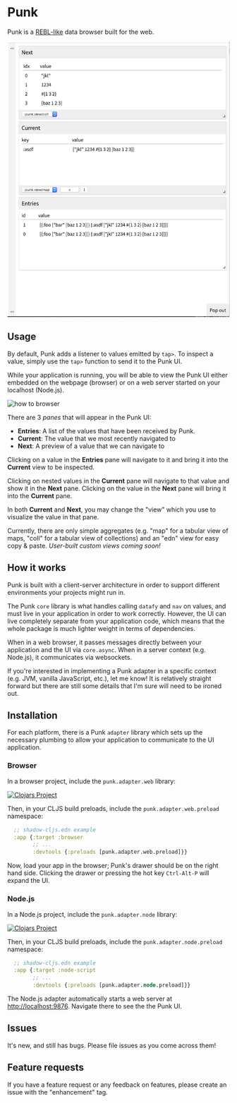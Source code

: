 # Punk

Punk is a [REBL-like](https://www.youtube.com/watch?v=c52QhiXsmyI) data browser
built for the web.

<img src="/screenshot.png" alt="screenshot" width="600">

## Usage

By default, Punk adds a listener to values emitted by `tap>`. To inspect a value,
simply use the `tap>` function to send it to the Punk UI. 

While your application is running, you will be able to view the Punk UI
either embedded on the webpage (browser) or on a web server started on your
localhost (Node.js).

![how to browser](./punk-1.gif)

There are 3 *panes* that will appear in the Punk UI:

- **Entries**: A list of the values that have been received by Punk.
- **Current**: The value that we most recently navigated to
- **Next**: A preview of a value that we can navigate to

Clicking on a value in the **Entries** pane will navigate to it and bring it 
into the **Current** view to be inspected.

Clicking on nested values in the **Current** pane will navigate to that value
and show it in the **Next** pane. Clicking on the value in the **Next** pane
will bring it into the **Current** pane.

In both **Current** and **Next**, you may change the "view" which you use to
visualize the value in that pane.

Currently, there are only simple aggregates (e.g. "map" for a tabular view of 
maps, "coll" for a tabular view of collections) and an "edn" view for easy copy
& paste. *User-built custom views coming soon!*


## How it works

Punk is built with a client-server architecture in order to support different 
environments your projects might run in.

The Punk `core` library is what handles calling `datafy` and `nav` on values, 
and must live in your application in order to work correctly. However, the UI 
can live completely separate from your application code, which means that the 
whole package is much lighter weight in terms of dependencies.

When in a web browser, it passes messages directly between your application and 
the UI via `core.async`. When in a server context (e.g. Node.js), it 
communicates via websockets.

If you're interested in implementing a Punk adapter in a specific context (e.g.
JVM, vanilla JavaScript, etc.), let me know! It is relatively straight forward
but there are still some details that I'm sure will need to be ironed out.

## Installation

For each platform, there is a Punk `adapter` library which sets up the necessary 
plumbing to allow your application to communicate to the UI application.

### Browser

In a browser project, include the `punk.adapter.web` library:

[![Clojars Project](https://img.shields.io/clojars/v/lilactown/punk-adapter-web.svg)](https://clojars.org/lilactown/punk-adapter-web)

Then, in your CLJS build preloads, include the `punk.adapter.web.preload` 
namespace:

```clojure
  ;; shadow-cljs.edn example
  :app {:target :browser
        ;; ...
        :devtools {:preloads [punk.adapter.web.preload]}}
```

Now, load your app in the browser; Punk's drawer should be on the right hand 
side. Clicking the drawer or pressing the hot key `Ctrl-Alt-P` will expand the
UI.


### Node.js

In a Node.js project, include the `punk.adapter.node` library:

[![Clojars Project](https://img.shields.io/clojars/v/lilactown/punk-adapter-node.svg)](https://clojars.org/lilactown/punk-adapter-node)

Then, in your CLJS build preloads, include the `punk.adapter.node.preload` 
namespace:

```clojure
  ;; shadow-cljs.edn example
  :app {:target :node-script
        ;; ...
        :devtools {:preloads [punk.adapter.node.preload]}}
```

The Node.js adapter automatically starts a web server at [http://localhost:9876](http://localhost:9876).
Navigate there to see the the Punk UI.


## Issues

It's new, and still has bugs. Please file issues as you come across them!

## Feature requests

If you have a feature request or any feedback on features, please create
an issue with the "enhancement" tag.
